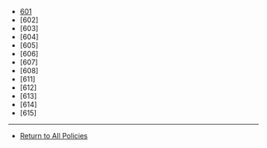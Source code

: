 * [601](/policies/)
* [602]
* [603]
* [604]
* [605]
* [606]
* [607]
* [608]
* [611]
* [612]
* [613]
* [614]
* [615]
---
* [Return to All Policies](/policies/)
